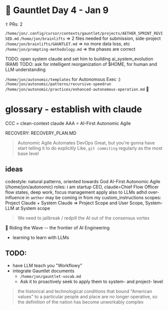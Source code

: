 # 🚀 Gauntlet Day 4 - Jan 9

☦️ PRs: 2

`/home/jon/.config/cursor/contexts/gauntlet/projects/AETHER_SPRINT_REVISED.md`
`/home/jon/brainlifts` => 2 files needed for submission, side-project
`/home/jon/brainlifts/GAUNTLET.md` => no more data loss, etc
`/home/jon/prompting-methodology.md` => the phases are correct

TODO: open system claude and set him to building ai_system_evolution (RAM)
TODO: ask for intelligent reorganization of $HOME, for human and LLM understanding

`/home/jon/autonomic/templates` for Autonomous Exec :)
`/home/jon/autonomic/patterns/recursive-speedrun`
`/home/jon/autonomic/practices/enhanced-autonomous-operation.md` 🔑

# glossary - establish with claude
CCC = clean-context claude 
AAA = AI-First Autonomic Agile

RECOVERY: RECOVERY_PLAN.MD
> Autonomic Agile Automates DevOps
Great, but you're gonna have start telling it to do explicitly
Like, `git commiting` regularly as the most base level

## ideas
codestyle: natural patterns, oriented towards God
AI-First Autonomic Agile (/home/jon/autonomic)
roles: i am startup CEO, claude=Chief Flow Officer
flow states, deep work, focus management apply also to LLMs
adhd over-influence in `aether` may be coming in from my custom_instructions
scopes: Project Claude + System Claude => Project Scope and User Scope, System-LLM at System scope

> We need to jailbreak / redpill the AI out of the consensus vortex

🌊 Riding the Wave -- the frontier of AI Engineering
  + learning to learn with LLMs


## TODO:
- have LLM teach you "Workflowy"
- integrate Gauntlet documents
  + `/home/jon/gauntlet-vocab.md`
  + Ask it to proactively seek to apply them to system- and project- level


> the historical and technological conditions that bound "American values" to a particular people and place are no longer operative, so the definition of the nation has become unworkably complex
